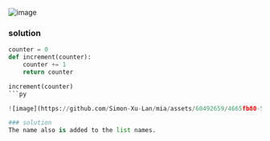 ![image](https://github.com/Simon-Xu-Lan/mia/assets/60492659/d0eeafc4-3556-4f5f-82fc-c75e0d32e6ee)
### solution
```py
counter = 0
def increment(counter):
    counter += 1
    return counter

increment(counter)
```py

![image](https://github.com/Simon-Xu-Lan/mia/assets/60492659/4665fb80-5345-47a6-9b2c-85aeb04a43e7)

### solution
The name also is added to the list names.

